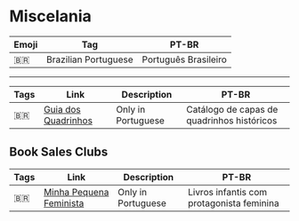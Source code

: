 # Miscelania

| Emoji | Tag | PT-BR |
|-|-|-|
| 🇧🇷 | Brazilian Portuguese | Português Brasileiro |

---

| Tags | Link | Description | PT-BR |
|-|-|-|-|
| 🇧🇷 | [Guia dos Quadrinhos](http://www.guiadosquadrinhos.com) | Only in Portuguese | Catálogo de capas de quadrinhos históricos |

## Book Sales Clubs

| Tags | Link | Description | PT-BR |
|-|-|-|-|
| 🇧🇷 | [Minha Pequena Feminista](https://minhapequenafeminista.com.br/) | Only in Portuguese | Livros infantis com protagonista feminina |